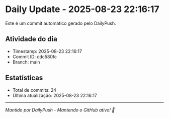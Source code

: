 # Daily Update - 2025-08-23 22:16:17

Este é um commit automático gerado pelo DailyPush.

## Atividade do dia
- Timestamp: 2025-08-23 22:16:17
- Commit ID: cdc580fc
- Branch: main

## Estatísticas
- Total de commits: 24
- Última atualização: 2025-08-23 22:16:17

---
*Mantido por DailyPush - Mantendo o GitHub ativo! 🚀*
